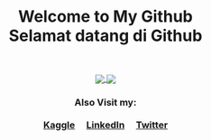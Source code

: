 <div align="center">
  <h1>Welcome to My Github<br>Selamat datang di Github</h1>
</div>

<br><div align="center">
  <a href="https://github.com/emnopal">
    <img align="center" src="https://github-readme-stats.vercel.app/api?username=emnopal&count_private=true&show_icons=true&theme=radical" />
  </a>
  <a href="https://github.com/emnopal">
    <img align="center" src="https://github-readme-stats.vercel.app/api/top-langs/?username=emnopal&layout=compact&hide=visual%20basic%20.net,pascal,matlab,m&langs_count=8&theme=radical" />
  </a>
</div>

<div align="center">
  <h3>Also Visit my: <br><br>
  <a href="https://kaggle.com">Kaggle</a>&emsp; <a href="https://linkedin.com">LinkedIn</a>&emsp;
  <a href="https://twitter.com">Twitter</a></h3>
</div>




